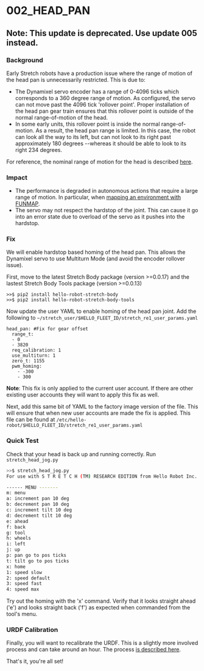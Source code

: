 # 002_HEAD_PAN

## **Note: This update is deprecated. Use update 005 instead.**

### **Background**

Early Stretch robots have a production issue where the range of motion of the head pan is unnecessarily restricted. This is due to:

* The Dynamixel servo encoder has a range of 0-4096 ticks which corresponds to a 360 degree range of motion. As configured, the servo can not move past the 4096 tick 'rollover point'. Proper installation of the head pan gear train ensures that this rollover point is outside of the normal range-of-motion of the head.
* In some early units, this rollover point is inside the normal range-of-motion. As a result, the head pan range is limited. In this case, the robot can look all the way to its left, but can not look to its right past approximately 180 degrees --whereas it should be able to look to its right 234 degrees.

For reference, the nominal range of motion for the head is described [here](https://docs.hello-robot.com/hardware_user_guide/#head).

### Impact

* The performance is degraded in autonomous actions that require a large range of motion. In particular, when [mapping an environment with FUNMAP](https://github.com/hello-robot/stretch_ros/blob/master/stretch_funmap/README.md). 
* The servo may not respect the hardstop of the joint. This can cause it go into an error state due to overload of the servo as it pushes into the hardstop.

### Fix

We will enable hardstop based homing of the head pan. This allows the Dynamixel servo to use Multiturn Mode (and avoid the encoder rollover issue).

First, move to the latest Stretch Body package (version >=0.0.17) and the lastest Stretch Body Tools package (version >=0.0.13)

```
>>$ pip2 install hello-robot-stretch-body
>>$ pip2 install hello-robot-stretch-body-tools
```

Now update the user YAML to enable homing of the head pan joint. Add the following to `~/stretch_user/$HELLO_FLEET_ID/stretch_re1_user_params.yaml`

```
head_pan: #Fix for gear offset
  range_t:
  - 0
  - 3820
  req_calibration: 1
  use_multiturn: 1
  zero_t: 1155
  pwm_homing:
    - -300
    - 300
```

**Note**: This fix is only applied to the current user account. If there are other existing user accounts they will want to apply this fix as well.

Next, add this same bit of YAML to the factory image version of the file. This will ensure that when new user accounts are made the fix is applied. This file can be found at `/etc/hello-robot/$HELLO_FLEET_ID/stretch_re1_user_params.yaml`


### **Quick Test**

Check that your head is back up and running correctly. Run `stretch_head_jog.py`

```bash
>>$ stretch_head_jog.py 
For use with S T R E T C H (TM) RESEARCH EDITION from Hello Robot Inc.

------ MENU -------
m: menu
a: increment pan 10 deg
b: decrement pan 10 deg
c: increment tilt 10 deg
d: decrement tilt 10 deg
e: ahead
f: back
g: tool
h: wheels
i: left
j: up
p: pan go to pos ticks
t: tilt go to pos ticks
x: home
1: speed slow
2: speed default
3: speed fast
4: speed max

```
Try out the homing with the 'x' command.  Verify that it looks straight ahead ('e') and looks straight back ('f') as expected when commanded from the tool's menu.

### URDF Calibration 

Finally, you will want to recalibrate the URDF. This is a slightly more involved process and can take around an hour. The process [is described here](https://github.com/hello-robot/stretch_ros/blob/master/stretch_calibration/README.md).

That's it, you're all set!

